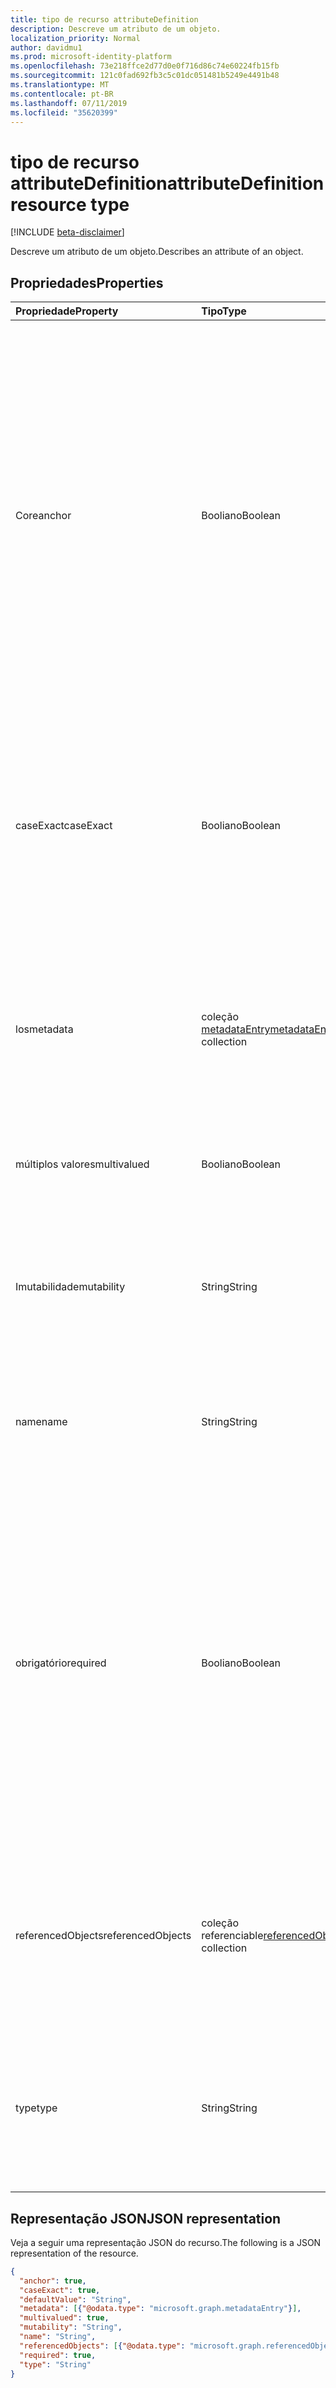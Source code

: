 ```yaml
---
title: tipo de recurso attributeDefinition
description: Descreve um atributo de um objeto.
localization_priority: Normal
author: davidmu1
ms.prod: microsoft-identity-platform
ms.openlocfilehash: 73e218ffce2d77d0e0f716d86c74e60224fb15fb
ms.sourcegitcommit: 121c0fad692fb3c5c01dc051481b5249e4491b48
ms.translationtype: MT
ms.contentlocale: pt-BR
ms.lasthandoff: 07/11/2019
ms.locfileid: "35620399"
---
```

# <a name="attributedefinition-resource-type"></a><span data-ttu-id="31bc7-103">tipo de recurso attributeDefinition</span><span class="sxs-lookup"><span data-stu-id="31bc7-103">attributeDefinition resource type</span></span>

[!INCLUDE [beta-disclaimer](../../includes/beta-disclaimer.md)]

<span data-ttu-id="31bc7-104">Descreve um atributo de um objeto.</span><span class="sxs-lookup"><span data-stu-id="31bc7-104">Describes an attribute of an object.</span></span>

## <a name="properties"></a><span data-ttu-id="31bc7-105">Propriedades</span><span class="sxs-lookup"><span data-stu-id="31bc7-105">Properties</span></span>

| <span data-ttu-id="31bc7-106">Propriedade</span><span class="sxs-lookup"><span data-stu-id="31bc7-106">Property</span></span>      | <span data-ttu-id="31bc7-107">Tipo</span><span class="sxs-lookup"><span data-stu-id="31bc7-107">Type</span></span>      | <span data-ttu-id="31bc7-108">Descrição</span><span class="sxs-lookup"><span data-stu-id="31bc7-108">Description</span></span>    |
|:--------------|:----------|:---------------|
|<span data-ttu-id="31bc7-109">Core</span><span class="sxs-lookup"><span data-stu-id="31bc7-109">anchor</span></span>         |<span data-ttu-id="31bc7-110">Booliano</span><span class="sxs-lookup"><span data-stu-id="31bc7-110">Boolean</span></span>    | <span data-ttu-id="31bc7-111">`true`Se o atributo deve ser usado como a âncora do objeto.</span><span class="sxs-lookup"><span data-stu-id="31bc7-111">`true` if the attribute should be used as the anchor for the object.</span></span> <span data-ttu-id="31bc7-112">Atributos de âncora devem ter um valor exclusivo que identifica um objeto e deve ser imutável.</span><span class="sxs-lookup"><span data-stu-id="31bc7-112">Anchor attributes must have a unique value identifying an object, and must be immutable.</span></span> <span data-ttu-id="31bc7-113">O padrão é `false`.</span><span class="sxs-lookup"><span data-stu-id="31bc7-113">Default is `false`.</span></span> <span data-ttu-id="31bc7-114">Um, e apenas um, dos atributos do objeto deve ser designado como a âncora para dar suporte à sincronização.</span><span class="sxs-lookup"><span data-stu-id="31bc7-114">One, and only one, of the object's attributes must be designated as the anchor to support synchronization.</span></span> |
|<span data-ttu-id="31bc7-115">caseExact</span><span class="sxs-lookup"><span data-stu-id="31bc7-115">caseExact</span></span>      |<span data-ttu-id="31bc7-116">Booliano</span><span class="sxs-lookup"><span data-stu-id="31bc7-116">Boolean</span></span>    |<span data-ttu-id="31bc7-117">`true`Se o valor desse atributo deve ser tratado como diferencia maiúsculas de minúsculas.</span><span class="sxs-lookup"><span data-stu-id="31bc7-117">`true` if value of this attribute should be treated as case-sensitive.</span></span> <span data-ttu-id="31bc7-118">Essa configuração afeta como o mecanismo de sincronização detecta alterações para o atributo.</span><span class="sxs-lookup"><span data-stu-id="31bc7-118">This setting affects how the synchronization engine detects changes for the attribute.</span></span>|
|<span data-ttu-id="31bc7-119">los</span><span class="sxs-lookup"><span data-stu-id="31bc7-119">metadata</span></span>       |<span data-ttu-id="31bc7-120">coleção [metadataEntry](../resources/synchronization-metadataentry.md)</span><span class="sxs-lookup"><span data-stu-id="31bc7-120">[metadataEntry](../resources/synchronization-metadataentry.md) collection</span></span>   |<span data-ttu-id="31bc7-121">Propriedades de extensão adicionais.</span><span class="sxs-lookup"><span data-stu-id="31bc7-121">Additional extension properties.</span></span> <span data-ttu-id="31bc7-122">A menos que seja mencionado explicitamente, os valores de metadados não devem ser alterados.</span><span class="sxs-lookup"><span data-stu-id="31bc7-122">Unless mentioned explicitly, metadata values should not be changed.</span></span>|
|<span data-ttu-id="31bc7-123">múltiplos valores</span><span class="sxs-lookup"><span data-stu-id="31bc7-123">multivalued</span></span>    |<span data-ttu-id="31bc7-124">Booliano</span><span class="sxs-lookup"><span data-stu-id="31bc7-124">Boolean</span></span>    |<span data-ttu-id="31bc7-125">`true`se um atributo puder ter vários valores.</span><span class="sxs-lookup"><span data-stu-id="31bc7-125">`true` if an attribute can have multiple values.</span></span> <span data-ttu-id="31bc7-126">O padrão é `false`.</span><span class="sxs-lookup"><span data-stu-id="31bc7-126">Default is `false`.</span></span>|
|<span data-ttu-id="31bc7-127">Imutabilidade</span><span class="sxs-lookup"><span data-stu-id="31bc7-127">mutability</span></span>     |<span data-ttu-id="31bc7-128">String</span><span class="sxs-lookup"><span data-stu-id="31bc7-128">String</span></span>     |<span data-ttu-id="31bc7-129">Uma imutabilidade de atributo.</span><span class="sxs-lookup"><span data-stu-id="31bc7-129">An attribute's mutability.</span></span> <span data-ttu-id="31bc7-130">Os valores possíveis são `ReadWrite`: `ReadOnly`, `Immutable`, `WriteOnly`,.</span><span class="sxs-lookup"><span data-stu-id="31bc7-130">Possible values are:  `ReadWrite`, `ReadOnly`, `Immutable`, `WriteOnly`.</span></span> <span data-ttu-id="31bc7-131">O padrão é `ReadWrite`.</span><span class="sxs-lookup"><span data-stu-id="31bc7-131">Default is `ReadWrite`.</span></span>|
|<span data-ttu-id="31bc7-132">name</span><span class="sxs-lookup"><span data-stu-id="31bc7-132">name</span></span>           |<span data-ttu-id="31bc7-133">String</span><span class="sxs-lookup"><span data-stu-id="31bc7-133">String</span></span>     |<span data-ttu-id="31bc7-134">Nome do atributo.</span><span class="sxs-lookup"><span data-stu-id="31bc7-134">Name of the attribute.</span></span> <span data-ttu-id="31bc7-135">Deve ser exclusivo dentro da definição do objeto.</span><span class="sxs-lookup"><span data-stu-id="31bc7-135">Must be unique within the object definition.</span></span> <span data-ttu-id="31bc7-136">Não anulável.</span><span class="sxs-lookup"><span data-stu-id="31bc7-136">Not nullable.</span></span>|
|<span data-ttu-id="31bc7-137">obrigatório</span><span class="sxs-lookup"><span data-stu-id="31bc7-137">required</span></span>       |<span data-ttu-id="31bc7-138">Booliano</span><span class="sxs-lookup"><span data-stu-id="31bc7-138">Boolean</span></span>    |<span data-ttu-id="31bc7-139">`true`Se o atributo for necessário.</span><span class="sxs-lookup"><span data-stu-id="31bc7-139">`true` if attribute is required.</span></span> <span data-ttu-id="31bc7-140">Objeto não pode ser criado se qualquer um dos atributos necessários estiver ausente.</span><span class="sxs-lookup"><span data-stu-id="31bc7-140">Object can not be created if any of the required attributes are missing.</span></span> <span data-ttu-id="31bc7-141">Se durante a sincronização, o atributo Required não tem valor, o valor padrão será usado.</span><span class="sxs-lookup"><span data-stu-id="31bc7-141">If during synchronization, the required attribute has no value, the default value will be used.</span></span> <span data-ttu-id="31bc7-142">Se o valor padrão não foi definido, a sincronização registrará um erro.</span><span class="sxs-lookup"><span data-stu-id="31bc7-142">If default the value was not set, synchronization will record an error.</span></span>|
|<span data-ttu-id="31bc7-143">referencedObjects</span><span class="sxs-lookup"><span data-stu-id="31bc7-143">referencedObjects</span></span>|<span data-ttu-id="31bc7-144">[](../resources/synchronization-referencedobject.md) coleção referenciable</span><span class="sxs-lookup"><span data-stu-id="31bc7-144">[referencedObject](../resources/synchronization-referencedobject.md) collection</span></span> |<span data-ttu-id="31bc7-145">Para atributos com `reference` tipo, lista objetos referenciados (por exemplo, `manager` o atributo seria `User` List como o objeto referenciado).</span><span class="sxs-lookup"><span data-stu-id="31bc7-145">For attributes with `reference` type, lists referenced objects (for example, the `manager` attribute would list `User` as the referenced object).</span></span>|
|<span data-ttu-id="31bc7-146">type</span><span class="sxs-lookup"><span data-stu-id="31bc7-146">type</span></span>           |<span data-ttu-id="31bc7-147">String</span><span class="sxs-lookup"><span data-stu-id="31bc7-147">String</span></span>     |<span data-ttu-id="31bc7-148">Tipo de valor de atributo.</span><span class="sxs-lookup"><span data-stu-id="31bc7-148">Attribute value type.</span></span> <span data-ttu-id="31bc7-149">Os valores possíveis são: `String`, `Integer`, `Reference`, `Binary`, `Boolean`.</span><span class="sxs-lookup"><span data-stu-id="31bc7-149">Possible values are: `String`, `Integer`, `Reference`, `Binary`, `Boolean`.</span></span> <span data-ttu-id="31bc7-150">O padrão é `String`.</span><span class="sxs-lookup"><span data-stu-id="31bc7-150">Default is `String`.</span></span>|

## <a name="json-representation"></a><span data-ttu-id="31bc7-151">Representação JSON</span><span class="sxs-lookup"><span data-stu-id="31bc7-151">JSON representation</span></span>

<span data-ttu-id="31bc7-152">Veja a seguir uma representação JSON do recurso.</span><span class="sxs-lookup"><span data-stu-id="31bc7-152">The following is a JSON representation of the resource.</span></span>

<!-- {
  "blockType": "resource",
  "optionalProperties": [

  ],
  "@odata.type": "microsoft.graph.attributeDefinition"
}-->

```json
{
  "anchor": true,
  "caseExact": true,
  "defaultValue": "String",
  "metadata": [{"@odata.type": "microsoft.graph.metadataEntry"}],
  "multivalued": true,
  "mutability": "String",
  "name": "String",
  "referencedObjects": [{"@odata.type": "microsoft.graph.referencedObject"}],
  "required": true,
  "type": "String"
}

```

<!-- uuid: 8fcb5dbc-d5aa-4681-8e31-b001d5168d79
2015-10-25 14:57:30 UTC -->
<!--
{
  "type": "#page.annotation",
  "description": "attributeDefinition resource",
  "keywords": "",
  "section": "documentation",
  "tocPath": "",
  "suppressions": []
}
-->
